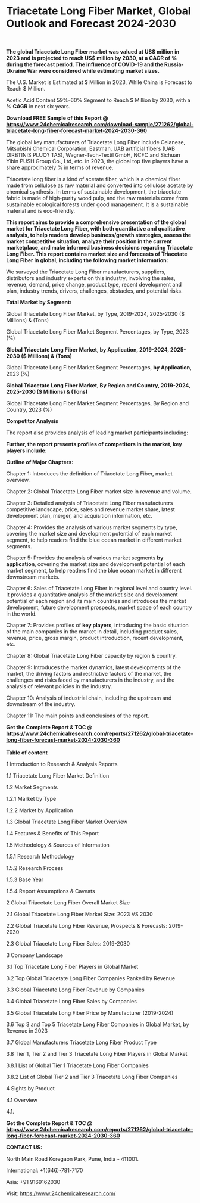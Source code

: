 <h1>Triacetate Long Fiber Market, Global Outlook and Forecast 2024-2030</h1><br/><p><strong>The global Triacetate Long Fiber market was valued at US$ million in 2023 and is projected to reach US$ million by 2030, at a <strong>CAGR</strong> of % during the forecast period. The influence of COVID-19 and the Russia-Ukraine War were considered while estimating market sizes.</strong></p><p>The U.S. Market is Estimated at $ Million in 2023, While China is Forecast to Reach $ Million.</p><p>Acetic Acid Content 59%-60% Segment to Reach $ Million by 2030, with a % <strong>CAGR</strong> in next six years.</p><div><b>Download FREE Sample of this Report @ <a href="https://www.24chemicalresearch.com/download-sample/271262/global-triacetate-long-fiber-forecast-market-2024-2030-360">https://www.24chemicalresearch.com/download-sample/271262/global-triacetate-long-fiber-forecast-market-2024-2030-360</a></b></div><p>The global key manufacturers of Triacetate Long Fiber include Celanese, Mitsubishi Chemical Corporation, Eastman, UAB artificial fibers (UAB DIRBTINIS PLUO? TAS), Wagner-Tech-Textil GmbH, NCFC and Sichuan Yibin PUSH Group Co., Ltd, etc. in 2023, the global top five players have a share approximately % in terms of revenue.</p><p>Triacetate long fiber is a kind of acetate fiber, which is a chemical fiber made from cellulose as raw material and converted into cellulose acetate by chemical synthesis. In terms of sustainable development, the triacetate fabric is made of high-purity wood pulp, and the raw materials come from sustainable ecological forests under good management. It is a sustainable material and is eco-friendly.</p><p><strong>This report aims to provide a comprehensive presentation of the global market for Triacetate Long Fiber, with both quantitative and qualitative analysis, to help readers develop business/growth strategies, assess the market competitive situation, analyze their position in the current marketplace, and make informed business decisions regarding Triacetate Long Fiber. This report contains market size and forecasts of Triacetate Long Fiber in global, including the following market information:</strong></p><p>We surveyed the Triacetate Long Fiber manufacturers, suppliers, distributors and industry experts on this industry, involving the sales, revenue, demand, price change, product type, recent development and plan, industry trends, drivers, challenges, obstacles, and potential risks.</p><p><strong>Total Market by Segment:</strong></p><p>Global Triacetate Long Fiber Market, by Type, 2019-2024, 2025-2030 ($ Millions) & (Tons)</p><p>Global Triacetate Long Fiber Market Segment Percentages, by Type, 2023 (%)</p><p><strong>Global Triacetate Long Fiber Market, <strong>by Application</strong>, 2019-2024, 2025-2030 ($ Millions) & (Tons)</strong></p><p>Global Triacetate Long Fiber Market Segment Percentages, <strong>by Application</strong>, 2023 (%)</p><p><strong>Global Triacetate Long Fiber Market, By Region and Country, 2019-2024, 2025-2030 ($ Millions) & (Tons)</strong></p><p>Global Triacetate Long Fiber Market Segment Percentages, By Region and Country, 2023 (%)</p><p><strong>Competitor Analysis</strong></p><p>The report also provides analysis of leading market participants including:</p><p><strong>Further, the report presents profiles of competitors in the market, <strong>key players</strong> include:</strong></p><p><strong>Outline of Major Chapters:</strong></p><p>Chapter 1: Introduces the definition of Triacetate Long Fiber, market overview.</p><p>Chapter 2: Global Triacetate Long Fiber market size in revenue and volume.</p><p>Chapter 3: Detailed analysis of Triacetate Long Fiber manufacturers competitive landscape, price, sales and revenue market share, latest development plan, merger, and acquisition information, etc.</p><p>Chapter 4: Provides the analysis of various market segments by type, covering the market size and development potential of each market segment, to help readers find the blue ocean market in different market segments.</p><p>Chapter 5: Provides the analysis of various market segments <strong>by application</strong>, covering the market size and development potential of each market segment, to help readers find the blue ocean market in different downstream markets.</p><p>Chapter 6: Sales of Triacetate Long Fiber in regional level and country level. It provides a quantitative analysis of the market size and development potential of each region and its main countries and introduces the market development, future development prospects, market space of each country in the world.</p><p>Chapter 7: Provides profiles of <strong>key players</strong>, introducing the basic situation of the main companies in the market in detail, including product sales, revenue, price, gross margin, product introduction, recent development, etc.</p><p>Chapter 8: Global Triacetate Long Fiber capacity by region & country.</p><p>Chapter 9: Introduces the market dynamics, latest developments of the market, the driving factors and restrictive factors of the market, the challenges and risks faced by manufacturers in the industry, and the analysis of relevant policies in the industry.</p><p>Chapter 10: Analysis of industrial chain, including the upstream and downstream of the industry.</p><p>Chapter 11: The main points and conclusions of the report.</p><div><b>Get the Complete Report & TOC @ <a href="https://www.24chemicalresearch.com/reports/271262/global-triacetate-long-fiber-forecast-market-2024-2030-360">https://www.24chemicalresearch.com/reports/271262/global-triacetate-long-fiber-forecast-market-2024-2030-360</a></b></div><br><b>Table of content</b><p>1 Introduction to Research & Analysis Reports<br />
 
  1.1 Triacetate Long Fiber Market Definition<br />
 
  1.2 Market Segments<br />
 
  1.2.1 Market by Type<br />
 
  1.2.2 Market by Application<br />
 
  1.3 Global Triacetate Long Fiber Market Overview<br />
 
  1.4 Features & Benefits of This Report<br />
 
  1.5 Methodology & Sources of Information<br />
 
  1.5.1 Research Methodology<br />
 
  1.5.2 Research Process<br />
 
  1.5.3 Base Year<br />
 
  1.5.4 Report Assumptions & Caveats<br />
 
 2 Global Triacetate Long Fiber Overall Market Size<br />
 
  2.1 Global Triacetate Long Fiber Market Size: 2023 VS 2030<br />
 
  2.2 Global Triacetate Long Fiber Revenue, Prospects & Forecasts: 2019-2030<br />
 
  2.3 Global Triacetate Long Fiber Sales: 2019-2030<br />
 
 3 Company Landscape<br />
 
  3.1 Top Triacetate Long Fiber Players in Global Market<br />
 
  3.2 Top Global Triacetate Long Fiber Companies Ranked by Revenue<br />
 
  3.3 Global Triacetate Long Fiber Revenue by Companies<br />
 
  3.4 Global Triacetate Long Fiber Sales by Companies<br />
 
  3.5 Global Triacetate Long Fiber Price by Manufacturer (2019-2024)<br />
 
  3.6 Top 3 and Top 5 Triacetate Long Fiber Companies in Global Market, by Revenue in 2023<br />
 
  3.7 Global Manufacturers Triacetate Long Fiber Product Type<br />
 
  3.8 Tier 1, Tier 2 and Tier 3 Triacetate Long Fiber Players in Global Market<br />
 
  3.8.1 List of Global Tier 1 Triacetate Long Fiber Companies<br />
 
  3.8.2 List of Global Tier 2 and Tier 3 Triacetate Long Fiber Companies<br />
 
 4 Sights by Product<br />
 
  4.1 Overview<br />
 
  4.1.<br><div><b>Get the Complete Report & TOC @ <a href="https://www.24chemicalresearch.com/reports/271262/global-triacetate-long-fiber-forecast-market-2024-2030-360">https://www.24chemicalresearch.com/reports/271262/global-triacetate-long-fiber-forecast-market-2024-2030-360</a></b></div></p>
 
 <b>CONTACT US:</b><br>
 
 North Main Road Koregaon Park, Pune, India - 411001.<br/>
 
 International: +1(646)-781-7170<br/>
 
 Asia: +91 9169162030<br/>
 
 Visit: <a href="https://www.24chemicalresearch.com/">https://www.24chemicalresearch.com/</a>
 
 <br>